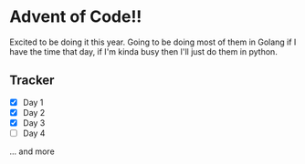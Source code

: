 # Advent of Code!!

Excited to be doing it this year. Going to be doing most of them in Golang if I have the time that day, if I'm kinda busy then I'll just do them in python.

## Tracker
 - [x] Day 1
 - [x] Day 2
 - [x] Day 3
 - [ ] Day 4

... and more
